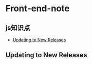 # Front-end-note
## js知识点


- [Updating to New Releases](#updating-to-new-releases)

## Updating to New Releases
